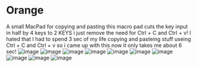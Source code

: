 # Orange
A small MacPad for copying and pasting this macro pad cuts the key input in half by 4 keys to 2 KEYS i just remove the need for Ctrl + C and Ctrl + v!
I hated that I had to spend 3 sec of my life copying and pasteing stuff useing Ctrl + C and Ctrl + v so i came up with this now it only takes me about 6 sec!
![image](https://github.com/user-attachments/assets/87ad8592-3956-40e1-823c-6dd804a6bfab)
![image](https://github.com/user-attachments/assets/e479f142-4768-4611-9e51-46efca557908)
![image](https://github.com/user-attachments/assets/bca76b0f-a33c-463f-ac75-e41e1e98b4be)
![image](https://github.com/user-attachments/assets/7bb0d6f0-deb1-4ad1-b48c-21e126006bbe)
![image](https://github.com/user-attachments/assets/4fd56162-e3f1-42a7-8059-5b50652f5105)
![image](https://github.com/user-attachments/assets/3773957c-ced4-4f1f-9b43-660f9238e237)
![image](https://github.com/user-attachments/assets/a4304a6a-d407-4db4-8c4d-b6155e2ebb99)
![image](https://github.com/user-attachments/assets/8844775f-3182-4f95-8d8a-87016bc52fd5)
![image](https://github.com/user-attachments/assets/0d053eef-6cac-4bed-9bab-f58a4fdc0cdc)
![image](https://github.com/user-attachments/assets/060bde20-fec9-48be-9a08-9c8392405469)



